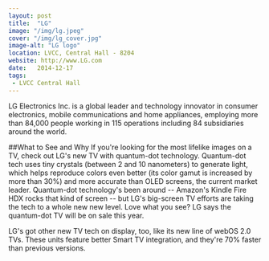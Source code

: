 ```yaml
---
layout: post
title:  "LG"
image: "/img/lg.jpeg"
cover: "/img/lg_cover.jpg"
image-alt: "LG logo"
location: LVCC, Central Hall - 8204
website: http://www.LG.com
date:   2014-12-17
tags:
 - LVCC Central Hall
---
```


LG Electronics Inc. is a global leader and technology innovator in consumer electronics, mobile communications and home appliances, employing more than 84,000 people working in 115 operations including 84 subsidiaries around the world.

##What to See and Why
If you're looking for the most lifelike images on a TV, check out LG's new TV with quantum-dot technology. Quantum-dot tech uses tiny crystals (between 2 and 10 nanometers) to generate light, which helps reproduce colors even better (its color gamut is increased by more than 30%) and more accurate than OLED screens, the current market leader. Quantum-dot technology's been around -- Amazon's Kindle Fire HDX rocks that kind of screen -- but LG's big-screen TV efforts are taking the tech to a whole new new level. Love what you see? LG says the quantum-dot TV will be on sale this year.

LG's got other new TV tech on display, too, like its new line of webOS 2.0 TVs. These units feature better Smart TV integration, and they're 70% faster than previous versions.